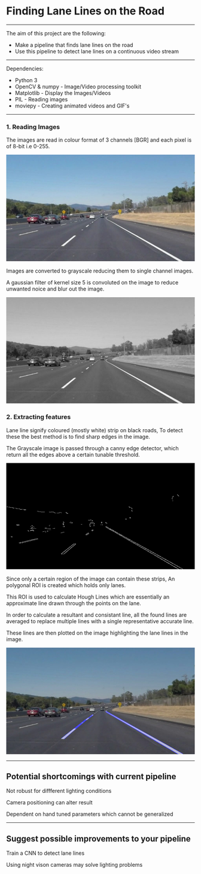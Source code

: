 # **Finding Lane Lines on the Road**

---

The aim of this project are the following:

* Make a pipeline that finds lane lines on the road
* Use this pipeline to detect lane lines on a continuous video stream

[image0]: ./test_images/solidWhiteCurve.jpg "Colour Image"
[image1]: ./test_images_output/Gray-solidWhiteCurve.jpg "Grayscale"
[image2]: ./test_images_output/solidWhiteCurve.jpg "Lane Lines"
[image3]: ./test_images_output/Canny-solidWhiteCurve.jpg "Canny Edges"

---
Dependencies:

* Python 3
* OpenCV & numpy - Image/Video processing toolkit
* Matplotlib - Display the Images/Videos
* PIL - Reading images
* moviepy - Creating animated videos and GIF's

---

### **1. Reading Images**

The images are read in colour format of 3 channels [BGR] and each pixel is of 8-bit i.e 0-255.

![Original colour image][image0]

Images are converted to grayscale reducing them to single channel images.

A gaussian filter of kernel size 5 is convoluted on the image to reduce unwanted noice and blur out the image.

![pre-processed grayscale image][image1]

### **2. Extracting features**

Lane line signify coloured (mostly white) strip on black roads, To detect these the best method is to find sharp edges in the image.

The Grayscale image is passed through a canny edge detector, which return all the edges above a certain tunable threshold.

![Cann edge Output][image3]

Since only a certain region of the image can contain these strips, An polygonal ROI is created which holds only lanes.

This ROI is used to calculate Hough Lines which are essentially an approximate line drawn through the points on the lane.

In order to calculate a resultant and consistant line, all the found lines are averaged to replace multiple lines with a single representative accurate line.

These lines are then plotted on the image highlighting the lane lines in the image.

![Final Output][image2]

---

## Potential shortcomings with current pipeline

Not robust for diffferent lighting conditions

Camera positioning can alter result

Dependent on hand tuned parameters which cannot be generalized

---

## Suggest possible improvements to your pipeline

Train a CNN to detect lane lines

Using night vison cameras may solve lighting problems
